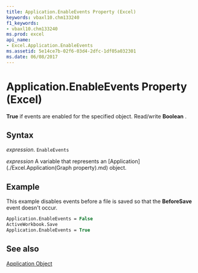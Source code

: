 ```yaml
---
title: Application.EnableEvents Property (Excel)
keywords: vbaxl10.chm133240
f1_keywords:
- vbaxl10.chm133240
ms.prod: excel
api_name:
- Excel.Application.EnableEvents
ms.assetid: 5e14ce7b-02f6-03d4-2dfc-1df05a032301
ms.date: 06/08/2017
---
```



# Application.EnableEvents Property (Excel)

 **True** if events are enabled for the specified object. Read/write **Boolean** .


## Syntax

 _expression_. `EnableEvents`

 _expression_ A variable that represents an [Application](./Excel.Application(Graph property).md) object.


## Example

This example disables events before a file is saved so that the  **BeforeSave** event doesn't occur.


```vb
Application.EnableEvents = False 
ActiveWorkbook.Save 
Application.EnableEvents = True
```


## See also


[Application Object](Excel.Application(object).md)

